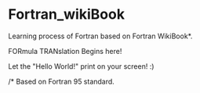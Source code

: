 # Fortran_wikiBook
Learning process of Fortran based on Fortran WikiBook*.


FORmula TRANslation Begins here!

Let the "Hello World!" print on your screen!
:)


/* Based on Fortran 95 standard.
